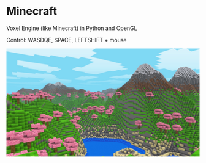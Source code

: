 # Minecraft
Voxel Engine (like Minecraft) in Python and OpenGL 

Control: WASDQE, SPACE, LEFTSHIFT + mouse

![minecraft](/screenshot/0.jpg)
